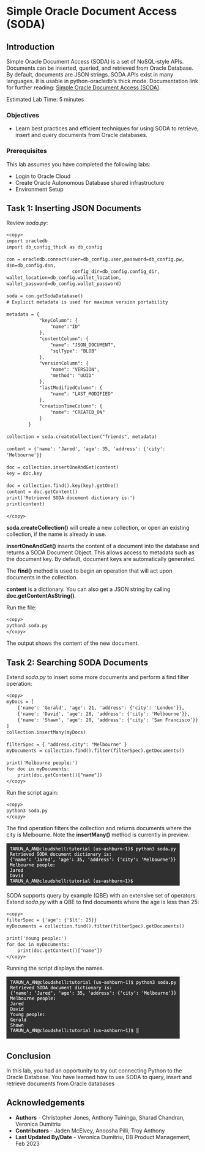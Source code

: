 # Simple Oracle Document Access (SODA)

## Introduction

Simple Oracle Document Access (SODA) is a set of NoSQL-style APIs. Documents can be inserted, queried, and retrieved from Oracle Database. By default, documents are JSON strings. SODA APIs exist in many languages. It is usable in python-oracledb's thick mode. Documentation link for further reading: [Simple Oracle Document Access (SODA)](https://python-oracledb.readthedocs.io/en/latest/user_guide/soda.html).

Estimated Lab Time: 5 minutes

### Objectives

*  Learn best practices and efficient techniques for using SODA to retrieve, insert and query documents from Oracle databases.

### Prerequisites

This lab assumes you have completed the following labs:
* Login to Oracle Cloud
* Create Oracle Autonomous Database shared infrastructure
* Environment Setup

## Task 1: Inserting JSON Documents

Review *soda.py*:

````
<copy>
import oracledb
import db_config_thick as db_config

con = oracledb.connect(user=db_config.user,password=db_config.pw, dsn=db_config.dsn, 
                        config_dir=db_config.config_dir, wallet_location=db_config.wallet_location, wallet_password=db_config.wallet_password)

soda = con.getSodaDatabase()
# Explicit metadata is used for maximum version portability
    
metadata = {
            "keyColumn": {
                "name":"ID"
            },
            "contentColumn": {
                "name": "JSON_DOCUMENT",
                "sqlType": "BLOB"
            },
            "versionColumn": {
                "name": "VERSION",
                "method": "UUID"
            },
            "lastModifiedColumn": {
                "name": "LAST_MODIFIED"
            },
            "creationTimeColumn": {
                "name": "CREATED_ON"
            }
        }
           
collection = soda.createCollection("friends", metadata)
    
content = {'name': 'Jared', 'age': 35, 'address': {'city': 'Melbourne'}}
    
doc = collection.insertOneAndGet(content)
key = doc.key
    
doc = collection.find().key(key).getOne()
content = doc.getContent()
print('Retrieved SODA document dictionary is:')
print(content)

</copy>
````

**soda.createCollection()** will create a new collection, or open an existing collection, if the name is already in use. 

**insertOneAndGet()** inserts the content of a document into the database and returns a SODA Document Object. This allows access to metadata such as the document key. By default, document keys are automatically generated.

The **find()** method is used to begin an operation that will act upon documents in the collection.

**content** is a dictionary. You can also get a JSON string by calling **doc.getContentAsString()**.

Run the file:

````
<copy>
python3 soda.py
</copy>
````

The output shows the content of the new document.


## Task 2:  Searching SODA Documents

Extend *soda.py* to insert some more documents and perform a find filter operation:

````
<copy>
myDocs = [
    {'name': 'Gerald', 'age': 21, 'address': {'city': 'London'}},
    {'name': 'David', 'age': 28, 'address': {'city': 'Melbourne'}},
    {'name': 'Shawn', 'age': 20, 'address': {'city': 'San Francisco'}}
]
collection.insertMany(myDocs)

filterSpec = { "address.city": "Melbourne" }
myDocuments = collection.find().filter(filterSpec).getDocuments()

print('Melbourne people:')
for doc in myDocuments:
    print(doc.getContent()["name"])
</copy>
````

Run the script again:

````
<copy>
python3 soda.py
</copy>
````

The find operation filters the collection and returns documents where the city is Melbourne. Note the **insertMany()** method is currently in preview.

![Melbourne City results](./images/melbourne.png " ")

SODA supports query by example (QBE) with an extensive set of operators. Extend *soda.py* with a QBE to find documents where the age is less than 25:

````
<copy>
filterSpec = {'age': {'$lt': 25}}
myDocuments = collection.find().filter(filterSpec).getDocuments()

print('Young people:')
for doc in myDocuments:
    print(doc.getContent()["name"])
</copy>
````

Running the script displays the names.

![Age less 25](./images/lessthan25.png " ")

## Conclusion

In this lab, you had an opportunity to try out connecting Python to the Oracle Database.
You have learned how to use SODA to query, insert and retrieve documents from Oracle databases

## Acknowledgements

* **Authors** - Christopher Jones, Anthony Tuininga, Sharad Chandran, Veronica Dumitriu
* **Contributors** - Jaden McElvey, Anoosha Pilli, Troy Anthony
* **Last Updated By/Date** - Veronica Dumitriu, DB Product Management, Feb 2023